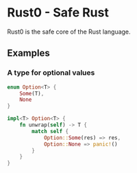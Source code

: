 # Rust0 - Safe Rust

Rust0 is the safe core of the Rust language.

## Examples

### A type for optional values

```rust
enum Option<T> {
    Some(T),
    None
}

impl<T> Option<T> {
    fn unwrap(self) -> T {
        match self {
            Option::Some(res) => res,
            Option::None => panic!()
        } 
    }
}
```
